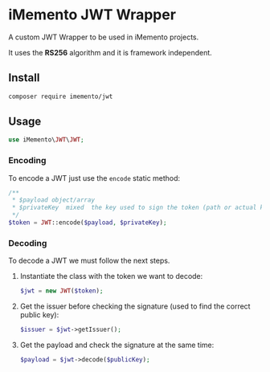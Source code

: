 # iMemento JWT Wrapper

A custom JWT Wrapper to be used in iMemento projects.

It uses the **RS256** algorithm and it is framework independent.

## Install
```bash
composer require imemento/jwt
```

## Usage
```php
use iMemento\JWT\JWT;
```

### Encoding
To encode a JWT just use the `encode` static method:
```php
/**
 * $payload object/array
 * $privateKey  mixed  the key used to sign the token (path or actual key)
 */
$token = JWT::encode($payload, $privateKey);
```

### Decoding
To decode a JWT we must follow the next steps.

1. Instantiate the class with the token we want to decode:
	```php
	$jwt = new JWT($token);
	```

2. Get the issuer before checking the signature (used to find the correct public key):
	```php
	$issuer = $jwt->getIssuer();
	```

3. Get the payload and check the signature at the same time:
	```php
	$payload = $jwt->decode($publicKey);
	```
